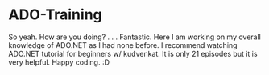# ADO-Training
So yeah. How are you doing? . . .
Fantastic. Here I am working on my overall knowledge of ADO.NET as I had none before.
I recommend watching ADO.NET tutorial for beginners w/ kudvenkat. It is only 21 episodes but it is very helpful.
Happy coding. :D
